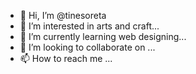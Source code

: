- 👋 Hi, I’m @tinesoreta
- 👀 I’m interested in arts and craft...
- 🌱 I’m currently learning web designing...
- 💞️ I’m looking to collaborate on ...
- 📫 How to reach me ...

<!---
tinesoreta/tinesoreta is a ✨ special ✨ repository because its `README.md` (this file) appears on your GitHub profile.
You can click the Preview link to take a look at your changes.
--->
